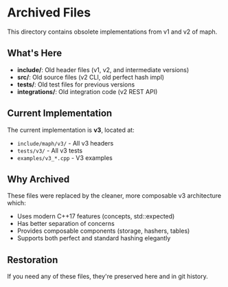 # Archived Files

This directory contains obsolete implementations from v1 and v2 of maph.

## What's Here

- **include/**: Old header files (v1, v2, and intermediate versions)
- **src/**: Old source files (v2 CLI, old perfect hash impl)
- **tests/**: Old test files for previous versions
- **integrations/**: Old integration code (v2 REST API)

## Current Implementation

The current implementation is **v3**, located at:
- `include/maph/v3/` - All v3 headers
- `tests/v3/` - All v3 tests  
- `examples/v3_*.cpp` - V3 examples

## Why Archived

These files were replaced by the cleaner, more composable v3 architecture which:
- Uses modern C++17 features (concepts, std::expected)
- Has better separation of concerns
- Provides composable components (storage, hashers, tables)
- Supports both perfect and standard hashing elegantly

## Restoration

If you need any of these files, they're preserved here and in git history.
